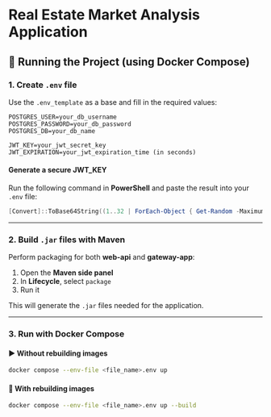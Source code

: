 # Real Estate Market Analysis Application

## 🚀 Running the Project (using Docker Compose)

### 1. Create `.env` file
Use the `.env_template` as a base and fill in the required values:

```env
POSTGRES_USER=your_db_username
POSTGRES_PASSWORD=your_db_password
POSTGRES_DB=your_db_name

JWT_KEY=your_jwt_secret_key
JWT_EXPIRATION=your_jwt_expiration_time (in seconds)
```

#### Generate a secure JWT_KEY
Run the following command in **PowerShell** and paste the result into your `.env` file:

```powershell
[Convert]::ToBase64String((1..32 | ForEach-Object { Get-Random -Maximum 256 }) -as [byte[]])
```

---

### 2. Build `.jar` files with Maven
Perform packaging for both **web-api** and **gateway-app**:

1. Open the **Maven side panel**  
2. In **Lifecycle**, select `package`  
3. Run it  

This will generate the `.jar` files needed for the application.

---

### 3. Run with Docker Compose

#### ▶️ Without rebuilding images
```bash
docker compose --env-file <file_name>.env up
```

#### 🔄 With rebuilding images
```bash
docker compose --env-file <file_name>.env up --build
```
